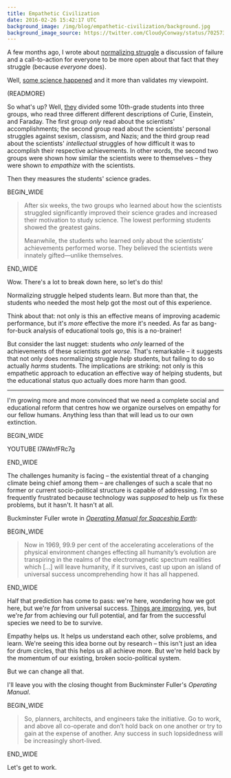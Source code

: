 ```yaml
---
title: Empathetic Civilization
date: 2016-02-26 15:42:17 UTC
background_image: /img/blog/empathetic-civilization/background.jpg
background_image_source: https://twitter.com/CloudyConway/status/702573726831927297
---
```


A few months ago, I wrote about [normalizing struggle](/blog/normalizing-struggle/) a discussion of failure and a call-to-action for everyone to be more open about that fact that they struggle (because _everyone_ does).

Well, [some science happened](http://qz.com/622749/teens-do-better-in-science-when-they-know-einstein-and-curie-also-struggled/) and it more than validates my viewpoint. 

(READMORE)

So what's up? Well, [they](https://www.sciencedaily.com/releases/2016/02/160211141337.htm) divided some 10th-grade students into three groups, who read three different different descriptions of Curie, Einstein, and Faraday. The first group _only_ read about the scientists' accomplishments; the second group read about the scientists' personal struggles against sexism, classism, and Nazis; and the third group read about the scientists' _intellectual_ struggles of how difficult it was to accomplish their respective achievements. In other words, the second two groups were shown how similar the scientists were to themselves – they were shown to _empathize_ with the scientists.

Then they measures the students' science grades.

BEGIN_WIDE

> After six weeks, the two groups who learned about how the scientists struggled significantly improved their science grades and increased their motivation to study science. The lowest performing students showed the greatest gains.
>
> Meanwhile, the students who learned only about the scientists’ achievements performed worse. They believed the scientists were innately gifted—unlike themselves.

END_WIDE

Wow. There's a lot to break down here, so let's do this!

Normalizing struggle helped students learn. But more than that, the students who needed the most help got the most out of this experience.

Think about that: not only is this an effective means of improving academic performance, but it's _more_ effective the more it's needed. As far as bang-for-buck analysis of educational tools go, this is a no-brainer!

But consider the last nugget: students who _only_ learned of the achievements of these scientists _got worse_. That's remarkable – it suggests that not only does normalizing struggle _help_ students, but failing to do so actually _harms_ students. The implications are striking: not only is this empathetic approach to education an effective way of helping students, but the educational status quo actually does more harm than good.

---

I'm growing more and more convinced that we need a complete social and educational reform that centres how we organize ourselves on empathy for our fellow humans. Anything less than that will lead us to our own extinction.

BEGIN_WIDE

YOUTUBE l7AWnfFRc7g 

END_WIDE

The challenges humanity is facing – the existential threat of a changing climate being chief among them – are challenges of such a scale that no former or current socio-political structure is capable of addressing. I'm so frequently frustrated because technology was _supposed_ to help us fix these problems, but it hasn't. It hasn't at all.

Buckminster Fuller wrote in [_Operating Manual for Spaceship Earth_](http://amzn.to/1QKKTrf):

BEGIN_WIDE

> Now in 1969, 99.9 per cent of the accelerating accelerations of the physical environment changes effecting all humanity’s evolution are transpiring in the realms of the electromagnetic spectrum realities which [...] will leave humanity, if it survives, cast up upon an island of universal success uncomprehending how it has all happened.

END_WIDE

Half that prediction has come to pass: we're here, wondering how we got here, but we're _far_ from universal success. [Things are improving](https://www.youtube.com/watch?v=Sm5xF-UYgdg), yes, but we're _far_ from achieving our full potential, and far from the successful species we need to be to survive. 

Empathy helps us. It helps us understand each other, solve problems, and learn. We're seeing this idea borne out by research – this isn't just an idea for drum circles, that this helps us all achieve more. But we're held back by the momentum of our existing, broken socio-political system.

But we can change all that.

I'll leave you with the closing thought from Buckminster Fuller's _Operating Manual_.

BEGIN_WIDE

> So, planners, architects, and engineers take the initiative. Go to work, and above all co-operate and don’t hold back on one another or try to gain at the expense of another. Any success in such lopsidedness will be increasingly short-lived.

END_WIDE

Let's get to work.
